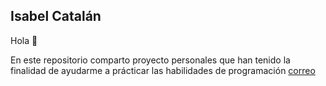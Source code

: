 ## Isabel Catalán 
Hola 👋

En este repositorio comparto proyecto personales que han tenido la finalidad de ayudarme a prácticar las habilidades de programación 
[correo](https://github.com/iscatalan?tab=repositories#:~:text=icatalanloayza98%40gmail.com)
<!--
**iscatalan/iscatalan** is a ✨ _special_ ✨ repository because its `README.md` (this file) appears on your GitHub profile.

Here are some ideas to get you started:

- 🔭 I’m currently working on ...
- 🌱 I’m currently learning python, machine learning
- 👯 I’m looking to collaborate on ...
- 🤔 I’m looking for help with ...
- 💬 Ask me about ...
- 📫 How to reach me: ...
- 😄 Pronouns: ...
- ⚡ Fun fact: ...
-->
